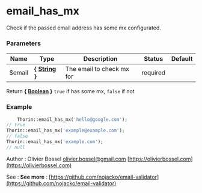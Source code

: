 # email_has_mx

Check if the passed email address has some mx configurated.



### Parameters
Name  |  Type  |  Description  |  Status  |  Default
------------  |  ------------  |  ------------  |  ------------  |  ------------
$email  |  **{ [String](http://php.net/manual/en/language.types.string.php) }**  |  The email to check mx for  |  required  |

Return **{ [Boolean](http://php.net/manual/en/language.types.boolean.php) }** `true` if has some mx, `false` if not

### Example
```php
	Thorin::email_has_mx('hello@google.com');
// true
Thorin::email_has_mx('example@example.com');
// false
Thorin::email_has_mx('example.com');
// null
```
Author : Olivier Bossel [olivier.bossel@gmail.com](mailto:olivier.bossel@gmail.com) [https://olivierbossel.com](https://olivierbossel.com)

See : **See more** : [https://github.com/nojacko/email-validator](https://github.com/nojacko/email-validator)